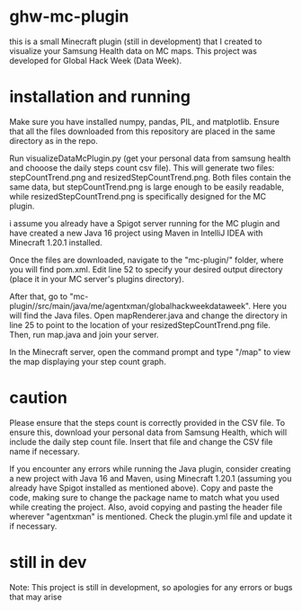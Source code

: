 # ghw-mc-plugin
this is a small Minecraft plugin (still in development) that I created to visualize your Samsung Health data on MC maps. This project was developed for Global Hack Week (Data Week).



# installation and running
Make sure you have installed numpy, pandas, PIL, and matplotlib. Ensure that all the files downloaded from this repository are placed in the same directory as in the repo.

Run visualizeDataMcPlugin.py (get your personal data from samsung health and chooose the daily steps count csv file). This will generate two files: stepCountTrend.png and resizedStepCountTrend.png. Both files contain the same data, but stepCountTrend.png is large enough to be easily readable, while resizedStepCountTrend.png is specifically designed for the MC plugin.

i assume you already have a Spigot server running for the MC plugin and have created a new Java 16 project using Maven in IntelliJ IDEA with Minecraft 1.20.1 installed.

Once the files are downloaded, navigate to the "mc-plugin/" folder, where you will find pom.xml. Edit line 52 to specify your desired output directory (place it in your MC server's plugins directory).

After that, go to "mc-plugin//src/main/java/me/agentxman/globalhackweekdataweek". Here you will find the Java files. Open mapRenderer.java and change the directory in line 25 to point to the location of your resizedStepCountTrend.png file. Then, run map.java and join your server.

In the Minecraft server, open the command prompt and type "/map" to view the map displaying your step count graph.



# caution
Please ensure that the steps count is correctly provided in the CSV file. To ensure this, download your personal data from Samsung Health, which will include the daily step count file. Insert that file and change the CSV file name if necessary.

If you encounter any errors while running the Java plugin, consider creating a new project with Java 16 and Maven, using Minecraft 1.20.1 (assuming you already have Spigot installed as mentioned above). Copy and paste the code, making sure to change the package name to match what you used while creating the project. Also, avoid copying and pasting the header file wherever "agentxman" is mentioned. Check the plugin.yml file and update it if necessary.



# still in dev
Note: This project is still in development, so apologies for any errors or bugs that may arise
